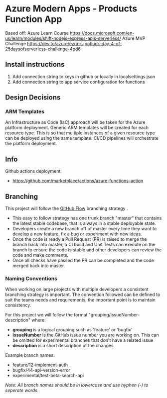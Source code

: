 # Azure Modern Apps - Products Function App
Based off:
Azure Learn Course https://docs.microsoft.com/en-us/learn/modules/shift-nodejs-express-apis-serverless/
Azure MVP Challenge https://dev.to/azure/ezra-s-potluck-day-4-of-25daysofserverless-challenge-4pd6

## Install instructions
1. Add connection string to keys in github or locally in localsettings.json
2. Add connection string to app service configuration for functions

## Design Decisions

### ARM Templates
An Infrastructure as Code (IaC) approach will be taken for the Azure platform deployment. Generic ARM templates will be created for each resource type. This is so that multiple instances of a given resource type can be deployed using the same template. CI/CD pipelines will orchestrate the platform deployment.

## Info
Github actions deployment:
- https://github.com/marketplace/actions/azure-functions-action

## Branching
This project will follow the [GitHub Flow](https://guides.github.com/introduction/flow) branching strategy . 

- This easy to follow strategy has one trunk branch "master" that contains the latest stable codebase, that is always in a stable deployable state. 
- Developers create a new branch off of master every time they want to develop a new feature, fix a bug or experiment with new ideas. 
- Once the code is ready a Pull Request (PR) is raised to merge the branch back into master, a CI build and Unit Tests can execute on the branch to ensure the code is stable and other developers can review the code and make comments. 
- Once all checks have passed the PR can be completed and the code merged back into master.

### Naming Conventions
When working on large projects with multiple developers a consistent branching strategy is important. The convention followed can be defined to suit the teams needs and requirements, the important point is to maintain consistency. 

For this project we will follow the format "grouping/issueNumber-description" where:
- **grouping** is a logical grouping such as 'feature' or 'bugfix'
- **issueNumber** is the GitHub issue number you are working on. This can be omitted for experimental branches that don't have a related issue
- **description** is a short description of the changes

Example branch names:
- feature/12-implement-auth
- bugfix/44-api-version-error
- experimental/test-beta-search-api

*Note: All branch names should be in lowercase and use hyphen (-) to seperate words*
